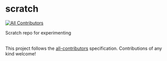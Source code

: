 # scratch
[![All Contributors](https://img.shields.io/badge/all_contributors-2-orange.svg?style=flat-square)](#contributors)

Scratch repo for experimenting

<!-- ALL-CONTRIBUTORS-LIST:START - Do not remove or modify this section -->
<!-- prettier-ignore -->
<table>
  <tr>
  </tr>
</table>

<!-- ALL-CONTRIBUTORS-LIST:END -->

This project follows the [all-contributors](https://github.com/all-contributors/all-contributors) specification. Contributions of any kind welcome!